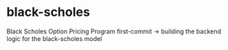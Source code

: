 # black-scholes
Black Scholes Option Pricing Program
first-commit -> building the backend logic for the black-scholes model
